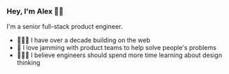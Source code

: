 ### Hey, I'm Alex 👋🏻

I'm a senior full-stack product engineer.

- 👨🏻‍💻 I have over a decade building on the web
- 🧪 I love jamming with product teams to help solve people's problems
- 🧑🏻‍🎨 I believe engineers should spend more time learning about design thinking

<!--
**alexcaza/alexcaza** is a ✨ _special_ ✨ repository because its `README.md` (this file) appears on your GitHub profile.

Here are some ideas to get you started:

- 🔭 I’m currently working on ...
- 🌱 I’m currently learning ...
- 👯 I’m looking to collaborate on ...
- 🤔 I’m looking for help with ...
- 💬 Ask me about ...
- 📫 How to reach me: ...
- 😄 Pronouns: ...
- ⚡ Fun fact: ...
-->

